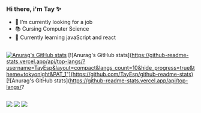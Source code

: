 ### Hi there, i'm Tay ✨

- 🔭 I’m currently looking for a job
- 📚 Cursing Computer Science
- 🌱 Currently learning javaScript and react

##

  [![Anurag's GitHub stats](https://github-readme-stats.vercel.app/api?username=TayEsp&count_private=true&include_all_commits=true&show_icons=true&theme=tokyonight&PAT_1)](https://github.com/TayEsp/github-readme-stats)
  [![Anurag's GitHub stats](https://github-readme-stats.vercel.app/api/top-langs/?username=TayEsp&layout=compact&langs_count=10&hide_progress=true&theme=tokyonight&PAT_1"](https://github.com/TayEsp/github-readme-stats)
  [![Anurag's GitHub stats](https://github-readme-stats.vercel.app/api/top-langs/?
  
##

<div> 
  <a href="https://www.instagram.com/tay_pine" target="_blank"><img src="https://img.shields.io/badge/-Instagram-%23E4405F?style=for-the-badge&logo=instagram&logoColor=white" target="_blank"></a>
  <a href = "mailto:tayna.respinosa@gmail.com"><img src="https://img.shields.io/badge/-Gmail-%23333?style=for-the-badge&logo=gmail&logoColor=white" target="_blank"></a>
  <a href="https://www.linkedin.com/in/tayna-espinosa-042026222" target="_blank"><img src="https://img.shields.io/badge/-LinkedIn-%230077B5?style=for-the-badge&logo=linkedin&logoColor=white" target="_blank"></a> 
  
</div>
